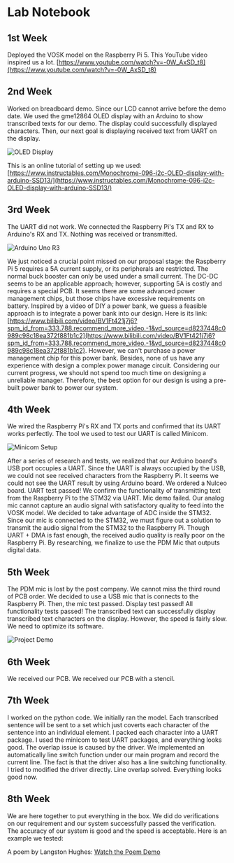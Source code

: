 # Lab Notebook

## 1st Week
Deployed the VOSK model on the Raspberry Pi 5. This YouTube video inspired us a lot.
[https://www.youtube.com/watch?v=-0W_AxSD_t8](https://www.youtube.com/watch?v=-0W_AxSD_t8)

## 2nd Week
Worked on breadboard demo. Since our LCD cannot arrive before the demo date. We used the gme12864 OLED display with an Arduino to show transcribed texts for our demo. The display could successfully displayed characters. Then, our next goal is displaying received text from UART on the display.

![OLED Display](oled_display_gme12864.png)

This is an online tutorial of setting up we used: [https://www.instructables.com/Monochrome-096-i2c-OLED-display-with-arduino-SSD13/](https://www.instructables.com/Monochrome-096-i2c-OLED-display-with-arduino-SSD13/)

## 3rd Week
The UART did not work. We connected the Raspberry Pi's TX and RX to Arduino's RX and TX. Nothing was received or transmitted.

![Arduino Uno R3](arduino_uno_r3.png)

We just noticed a crucial point missed on our proposal stage: the Raspberry Pi 5 requires a 5A current supply, or its peripherals are restricted. The normal buck booster can only be used under a small current. The DC-DC seems to be an applicable approach; however, supporting 5A is costly and requires a special PCB. It seems there are some advanced power management chips, but those chips have excessive requirements on battery. Inspired by a video of DIY a power bank, we guess a feasible approach is to integrate a power bank into our design. Here is its link: [https://www.bilibili.com/video/BV1Ft421j7j6?spm_id_from=333.788.recommend_more_video.-1&vd_source=d8237448c0989c98c18ea372f881b1c2](https://www.bilibili.com/video/BV1Ft421j7j6?spm_id_from=333.788.recommend_more_video.-1&vd_source=d8237448c0989c98c18ea372f881b1c2). However, we can't purchase a power management chip for this power bank. Besides, none of us have any experience with design a complex power manage circuit. Considering our current progress, we should not spend too much time on designing a unreliable manager. Therefore, the best option for our design is using a pre-built power bank to power our system.

## 4th Week
We wired the Raspberry Pi's RX and TX ports and confirmed that its UART works perfectly. The tool we used to test our UART is called Minicom.

![Minicom Setup](minicom_modem_setup.png)

After a series of research and tests, we realized that our Arduino board's USB port occupies a UART. Since the UART is always occupied by the USB, we could not see received characters from the Raspberry Pi. It seems we could not see the UART result by using Arduino board. We ordered a Nulceo board.
UART test passed! We confirm the functionality of transmitting text from the Raspberry Pi to the STM32 via UART.
Mic demo failed. Our analog mic cannot capture an audio signal with satisfactory quality to feed into the VOSK model. We decided to take advantage of ADC inside the STM32.
Since our mic is connected to the STM32, we must figure out a solution to transmit the audio signal from the STM32 to the Raspberry Pi. Though UART + DMA is fast enough, the received audio quality is really poor on the Raspberry Pi. By researching, we finalize to use the PDM Mic that outputs digital data.

## 5th Week
The PDM mic is lost by the post company. We cannot miss the third round of PCB order. We decided to use a USB mic that is connects to the Raspberry Pi. Then, the mic test passed.
Display test passed! All functionality tests passed! The transcribed text can successfully display transcribed text characters on the display. However, the speed is fairly slow. We need to optimize its software.

![Project Demo](Demo.jpg)

## 6th Week
We received our PCB.
We received our PCB with a stencil.

## 7th Week
I worked on the python code. We initially ran the model. Each transcribed sentence will be sent to a set which just coverts each character of the sentence into an individual element. I packed each character into a UART package. I used the minicom to test UART packages, and everything looks good.
The overlap issue is caused by the driver. We implemented an automatically line switch function under our main program and record the current line. The fact is that the driver also has a line switching functionality. I tried to modified the driver directly.
Line overlap solved. Everything looks good now.

## 8th Week
We are here together to put everything in the box. We did do verifications on our requirement and our system successfully passed the verification.
The accuracy of our system is good and the speed is acceptable. Here is an example we tested:

A poem by Langston Hughes:
[Watch the Poem Demo](project_demo_video.mp4)
